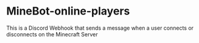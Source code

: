 # MineBot-online-players
This is a Discord Webhook that sends a message when a user connects or disconnects on the Minecraft Server
